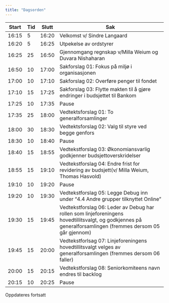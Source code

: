 ```yaml
---
title: "Dagsorden"
---
```


| Start | Tid | Slutt | Sak |
|---|---|---|---|
| 16:15 | 5 | 16:20 | Velkomst v/ Sindre Langaard |
| 16:20 | 5 | 16:25 | Utpekelse av ordstyrer |
| 16:25 | 25 | 16:50 | Gjennomgang regnskap v/Milla Weium og Duvara Nishaharan |
| 16:50 | 10 | 17:00 | Sakforslag 01: Fokus på miljø i organisasjonen |
| 17:00 | 10 | 17:10 | Sakforslag 02: Overføre penger til fondet |
| 17:10 | 15 | 17:25 | Sakforslag 03: Flytte makten til å gjøre endringer i budsjettet til Bankom |
| 17:25 | 10 | 17:35 | Pause |
| 17:35 | 25 | 18:00 | Vedtektsforslag 01: To generalforsamlinger |
| 18:00 | 30 | 18:30 | Vedtektsforslag 02: Valg til styre ved begge genfors |
| 18:30 | 10 | 18:40 | Pause |
| 18:40 | 15 | 18:55 | Vedtekstforslag 03: Økonomiansvarlig godkjenner budsjettoverskridelser |
| 18:55 | 15 | 19:10 | Vedtekstforslag 04: Endre frist for revidering av budsjett(v/ Milla Weium, Thomas Hasvold) |
| 19:10 | 10 | 19:20 | Pause |
| 19:20 | 10 | 19:30 | Vedtekstforslag 05: Legge Debug inn under “4.4 Andre grupper tilknyttet Online” |
| 19:30 | 15 | 19:45 | Vedtekstforslag 06: Leder av Debug har rollen som linjeforeningens hovedtillitsvalgt, og godkjennes på generalforsamlingen (fremmes dersom 05 går gjennom) |
| 19:45 | 15 | 20:00 | Vedtekstforlsag 07: Linjeforeningens hovedtillitsvalgt velges av generalforsamlingen (fremmes dersom 06 faller) |
| 20:00 | 15 | 20:15 | Vedtekstforslag 08: Seniorkomiteens navn endres til backlog |
| 20:15 | 10 | 20:25 | Pause |



Oppdateres fortsatt